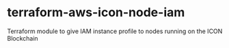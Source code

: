 # terraform-aws-icon-node-iam

Terraform module to give IAM instance profile to nodes running on the ICON Blockchain 

